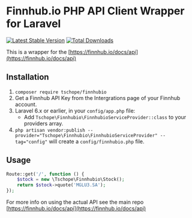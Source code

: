 # Finnhub.io PHP API Client Wrapper for Laravel

[![Latest Stable Version](https://poser.pugx.org/tschope/finnhubio/v/stable)](https://packagist.org/packages/tschope/finnhubio) [![Total Downloads](https://poser.pugx.org/tschope/finnhubio/downloads)](https://packagist.org/packages/tschope/finnhubio)

This is a wrapper for the [https://finnhub.io/docs/api](https://finnhub.io/docs/api)

## Installation
1. `composer require tschope/finnhubio`
2. Get a Finnhub API Key from the Intergrations page of your Finnhub account.
3. Laravel 6.x or earlier, in your `config/app.php` file:
    - Add `Tschope\Finnhubio\FinnhubioServiceProvider::class` to your providers array.
4. `php artisan vendor:publish --provider="Tschope\Finnhubio\FinnhubioServiceProvider" --tag="config"` will create a `config/finnhubio.php` file.

## Usage
```php
Route::get('/', function () {
    $stock = new \Tschope\Finnhubio\Stock();
    return $stock->quote('MGLU3.SA');
});
```

For more info on using the actual API see the main repo [https://finnhub.io/docs/api](https://finnhub.io/docs/api)

